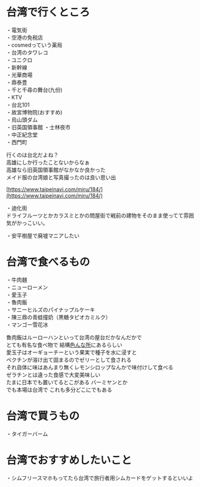 # 台湾で行くところ

・電気街  
・空港の免税店  
・cosmedっていう薬局  
・台湾のタワレコ  
・ユニクロ  
・新幹線  
・光華商場  
・鼎泰豊  
・千と千尋の舞台(九份)  
・KTV  
・台北101  
・故宮博物院(おすすめ)  
・烏山頭ダム  
・旧英国領事館
・士林夜市  
・中正紀念堂  
・西門町  

行くのは台北だよね？  
高雄にしか行ったことないからなぁ  
高雄なら旧英国領事館がなかなか良かった  
メイド服の台湾娘と写真撮ったのは良い思い出  

[https://www.taipeinavi.com/miru/184/](https://www.taipeinavi.com/miru/184/)

・迪化街  
ドライフルーツとかカラスミとかの問屋街で戦前の建物をそのまま使ってて雰囲気がかっこいい。

・安平樹屋で廃墟マニアしたい

# 台湾で食べるもの

・牛肉麺  
・ニューローメン  
・愛玉子  
・魯肉飯  
・サニーヒルズのパイナップルケーキ  
・陳三鼎の青蛙撞奶（黒糖タピオカミルク）  
・マンゴー雪花冰  

魯肉飯はルーローハンといって台湾の屋台だかなんだかで  
とても有名な食べ物で 結構[色んな所](https://www.google.co.jp/search?q=%E9%AD%AF%E8%82%89%E9%A3%AF+%E5%8F%B0%E5%8C%97+%E3%81%8A%E3%81%99%E3%81%99%E3%82%81&ie=UTF-8&oe=UTF-8&hl=ja-jp&client=safari)にあるらしい  
愛玉子はオーギョーチーという果実で種子を水に浸すと  
ペクチンが溶け出て固まるのでゼリーとして食される  
それ自体に味はあんまり無くレモンシロップなんかで味付けして食べる  
ゼラチンとは違った食感で大変美味しい  
たまに日本でも置いてるとこがある バーミヤンとか  
でも本場は台湾で これも多分どこにでもある




# 台湾で買うもの

・タイガーバーム  

# 台湾でおすすめしたいこと

・シムフリースマホもってたら台湾で旅行者用シムカードをゲットするといいよ  
